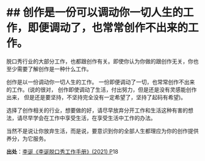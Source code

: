 # \## 创作是一份可以调动你一切人生的工作，即便调动了，也常常创作不出来的工作。

脱口秀行业的大部分工作，也都跟创作有关。即使你认为你做的跟创作无关，你也至少需要了解创作是一种什么工作。

创作是以一份调动你一切人生的工作。 一份即便调动了一切，也常常创作不出来的工作。(说的很对， 创作即使调动了生活，付出努力，但是还是没有灵感能创作出来， 但是还是要坚持，不坚持完全没有一定希望了，坚持了起码有希望)。

选择了创作相关的行业，想要做的好，请尽早放弃分开工作和生活这种有害的想法，请尽早学会在工作中享受生活，在享受生活中工作的办法。

当然不是说让你放弃生活，而是说，要意识到你的全部人生都理应为你的创作提供养分，为它服务。

**出处**：[李诞《李诞脱口秀工作手册》(2021) P](zotero://select/library/items/QGAYP3TB)18

